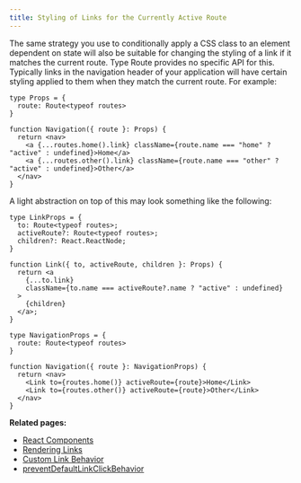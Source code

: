 ```yaml
---
title: Styling of Links for the Currently Active Route
---
```


The same strategy you use to conditionally apply a CSS class to an element dependent on state will also be suitable for changing the styling of a link if it matches the current route. Type Route provides no specific API for this. Typically links in the navigation header of your application will have certain styling applied to them when they match the current route. For example:

```tsx
type Props = {
  route: Route<typeof routes>
}

function Navigation({ route }: Props) {
  return <nav>
    <a {...routes.home().link} className={route.name === "home" ? "active" : undefined}>Home</a>
    <a {...routes.other().link} className={route.name === "other" ? "active" : undefined}>Other</a>
  </nav>
}
```

A light abstraction on top of this may look something like the following:

```tsx
type LinkProps = {
  to: Route<typeof routes>;
  activeRoute?: Route<typeof routes>;
  children?: React.ReactNode;
}

function Link({ to, activeRoute, children }: Props) {
  return <a
    {...to.link}
    className={to.name === activeRoute?.name ? "active" : undefined}
  >
    {children}
  </a>;
}

type NavigationProps = {
  route: Route<typeof routes>
}

function Navigation({ route }: NavigationProps) {
  return <nav>
    <Link to={routes.home()} activeRoute={route}>Home</Link>
    <Link to={routes.other()} activeRoute={route}>Other</Link>
  </nav>
}
```

**Related pages:**

- [React Components](./react-components.md)
- [Rendering Links](./rendering-links.md)
- [Custom Link Behavior](./custom-link-behavior.md)
- [preventDefaultLinkClickBehavior](../api-reference/miscellaneous/prevent-default-link-click-behavior.md)
